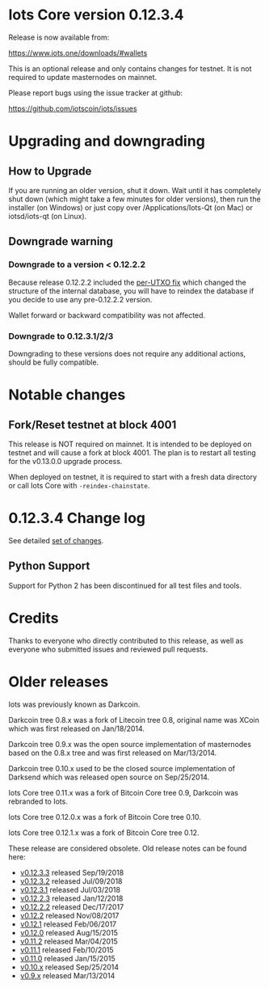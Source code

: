 Iots Core version 0.12.3.4
==========================

Release is now available from:

  <https://www.iots.one/downloads/#wallets>

This is an optional release and only contains changes for testnet. It is not required to update masternodes on mainnet.

Please report bugs using the issue tracker at github:

  <https://github.com/iotscoin/iots/issues>


Upgrading and downgrading
=========================

How to Upgrade
--------------

If you are running an older version, shut it down. Wait until it has completely
shut down (which might take a few minutes for older versions), then run the
installer (on Windows) or just copy over /Applications/Iots-Qt (on Mac) or
iotsd/iots-qt (on Linux).

Downgrade warning
-----------------

### Downgrade to a version < 0.12.2.2

Because release 0.12.2.2 included the [per-UTXO fix](release-notes/iots/release-notes-0.12.2.2.md#per-utxo-fix)
which changed the structure of the internal database, you will have to reindex
the database if you decide to use any pre-0.12.2.2 version.

Wallet forward or backward compatibility was not affected.

### Downgrade to 0.12.3.1/2/3

Downgrading to these versions does not require any additional actions, should be
fully compatible.


Notable changes
===============

Fork/Reset testnet at block 4001
--------------------------------

This release is NOT required on mainnet. It is intended to be deployed on testnet and will cause a fork at block 4001.
The plan is to restart all testing for the v0.13.0.0 upgrade process.

When deployed on testnet, it is required to start with a fresh data directory or call Iots Core with `-reindex-chainstate`.

0.12.3.4 Change log
===================

See detailed [set of changes](https://github.com/iotscoin/iots/compare/v0.12.3.3...iotspay:v0.12.3.4).

Python Support
--------------

Support for Python 2 has been discontinued for all test files and tools.

Credits
=======

Thanks to everyone who directly contributed to this release,
as well as everyone who submitted issues and reviewed pull requests.


Older releases
==============

Iots was previously known as Darkcoin.

Darkcoin tree 0.8.x was a fork of Litecoin tree 0.8, original name was XCoin
which was first released on Jan/18/2014.

Darkcoin tree 0.9.x was the open source implementation of masternodes based on
the 0.8.x tree and was first released on Mar/13/2014.

Darkcoin tree 0.10.x used to be the closed source implementation of Darksend
which was released open source on Sep/25/2014.

Iots Core tree 0.11.x was a fork of Bitcoin Core tree 0.9,
Darkcoin was rebranded to Iots.

Iots Core tree 0.12.0.x was a fork of Bitcoin Core tree 0.10.

Iots Core tree 0.12.1.x was a fork of Bitcoin Core tree 0.12.

These release are considered obsolete. Old release notes can be found here:

- [v0.12.3.3](https://github.com/iotscoin/iots/blob/master/doc/release-notes/iots/release-notes-0.12.3.3.md) released Sep/19/2018
- [v0.12.3.2](https://github.com/iotscoin/iots/blob/master/doc/release-notes/iots/release-notes-0.12.3.2.md) released Jul/09/2018
- [v0.12.3.1](https://github.com/iotscoin/iots/blob/master/doc/release-notes/iots/release-notes-0.12.3.1.md) released Jul/03/2018
- [v0.12.2.3](https://github.com/iotscoin/iots/blob/master/doc/release-notes/iots/release-notes-0.12.2.3.md) released Jan/12/2018
- [v0.12.2.2](https://github.com/iotscoin/iots/blob/master/doc/release-notes/iots/release-notes-0.12.2.2.md) released Dec/17/2017
- [v0.12.2](https://github.com/iotscoin/iots/blob/master/doc/release-notes/iots/release-notes-0.12.2.md) released Nov/08/2017
- [v0.12.1](https://github.com/iotscoin/iots/blob/master/doc/release-notes/iots/release-notes-0.12.1.md) released Feb/06/2017
- [v0.12.0](https://github.com/iotscoin/iots/blob/master/doc/release-notes/iots/release-notes-0.12.0.md) released Aug/15/2015
- [v0.11.2](https://github.com/iotscoin/iots/blob/master/doc/release-notes/iots/release-notes-0.11.2.md) released Mar/04/2015
- [v0.11.1](https://github.com/iotscoin/iots/blob/master/doc/release-notes/iots/release-notes-0.11.1.md) released Feb/10/2015
- [v0.11.0](https://github.com/iotscoin/iots/blob/master/doc/release-notes/iots/release-notes-0.11.0.md) released Jan/15/2015
- [v0.10.x](https://github.com/iotscoin/iots/blob/master/doc/release-notes/iots/release-notes-0.10.0.md) released Sep/25/2014
- [v0.9.x](https://github.com/iotscoin/iots/blob/master/doc/release-notes/iots/release-notes-0.9.0.md) released Mar/13/2014


